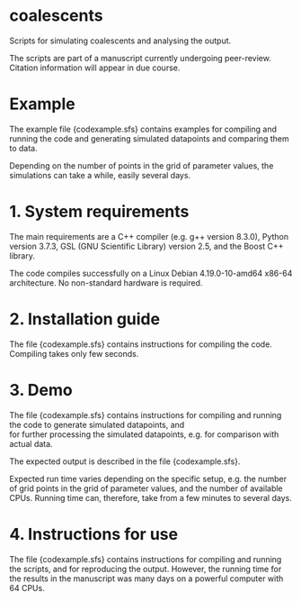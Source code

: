 # coalescents
Scripts for simulating coalescents and analysing the output. 

The scripts are part of a manuscript currently undergoing peer-review.  Citation information will appear in due course. 


# Example

The  example file {codexample.sfs}  contains  examples for compiling and  running the code and   generating  simulated datapoints and comparing them to  data.

Depending on the number of  points in the grid of parameter values,  the simulations can take a while, easily several days.  

# 1. System requirements
The main requirements are  a  C++ compiler (e.g. g++ version 8.3.0),  Python version 3.7.3,   GSL (GNU Scientific Library) version 2.5, and the Boost C++ library. 

The code compiles successfully on a Linux Debian 4.19.0-10-amd64 x86-64 architecture. 
No non-standard hardware is required.

# 2. Installation guide
The file {codexample.sfs} contains instructions for compiling the code.  Compiling takes only few seconds.

# 3. Demo
The file {codexample.sfs} contains instructions for compiling and  running the code to generate  simulated datapoints, and  
for further processing the simulated datapoints, e.g. for comparison with actual data.

The expected output is described in the file {codexample.sfs}.

Expected run time varies depending on the specific setup, e.g.  the number of  grid points in the grid of parameter values, and the 
number of available CPUs.  Running time can, therefore, take from a few minutes to several days. 

# 4. Instructions for use
The file {codexample.sfs} contains instructions for compiling and running the scripts, and for reproducing the output. 
However,  the running time for the  results in the manuscript was many days on a powerful computer with  64 CPUs.
